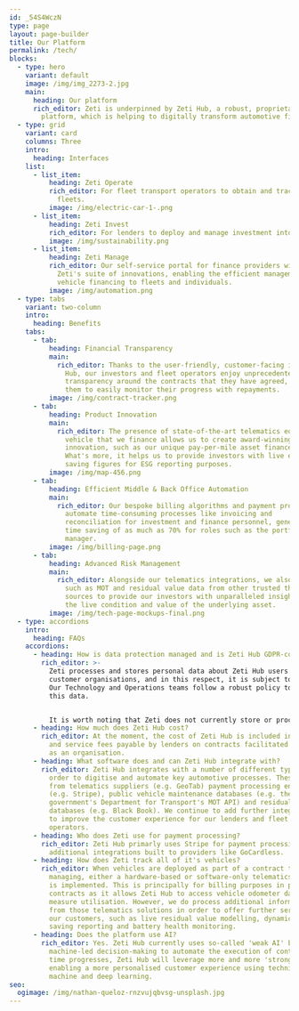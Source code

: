 ```yaml
---
id: _54S4WczN
type: page
layout: page-builder
title: Our Platform
permalink: /tech/
blocks:
  - type: hero
    variant: default
    image: /img/img_2273-2.jpg
    main:
      heading: Our platform
      rich_editor: Zeti is underpinned by Zeti Hub, a robust, proprietary technology
        platform, which is helping to digitally transform automotive finance.
  - type: grid
    variant: card
    columns: Three
    intro:
      heading: Interfaces
    list:
      - list_item:
          heading: Zeti Operate
          rich_editor: For fleet transport operators to obtain and track finance to expand
            fleets.
          image: /img/electric-car-1-.png
      - list_item:
          heading: Zeti Invest
          rich_editor: For lenders to deploy and manage investment into transport fleets.
          image: /img/sustainability.png
      - list_item:
          heading: Zeti Manage
          rich_editor: O﻿ur self-service portal for finance providers with access to
            Zeti's suite of innovations, enabling the efficient management of
            vehicle financing to fleets and individuals.
          image: /img/automation.png
  - type: tabs
    variant: two-column
    intro:
      heading: Benefits
    tabs:
      - tab:
          heading: Financial Transparency
          main:
            rich_editor: Thanks to the user-friendly, customer-facing interfaces of Zeti
              Hub, our investors and fleet operators enjoy unprecedented
              transparency around the contracts that they have agreed, allowing
              them to easily monitor their progress with repayments.
          image: /img/contract-tracker.png
      - tab:
          heading: Product Innovation
          main:
            rich_editor: The presence of state-of-the-art telematics equipment in each
              vehicle that we finance allows us to create award-winning
              innovation, such as our unique pay-per-mile asset finance model.
              What's more, it helps us to provide investors with live emission
              saving figures for ESG reporting purposes.
          image: /img/map-456.png
      - tab:
          heading: Efficient Middle & Back Office Automation
          main:
            rich_editor: Our bespoke billing algorithms and payment processing integrations
              automate time-consuming processes like invoicing and
              reconciliation for investment and finance personnel, generating a
              time saving of as much as 70% for roles such as the portfolio
              manager.
          image: /img/billing-page.png
      - tab:
          heading: Advanced Risk Management
          main:
            rich_editor: Alongside our telematics integrations, we also gather information
              such as MOT and residual value data from other trusted third-party
              sources to provide our investors with unparalleled insight into
              the live condition and value of the underlying asset.
          image: /img/tech-page-mockups-final.png
  - type: accordions
    intro:
      heading: FAQs
    accordions:
      - heading: How is data protection managed and is Zeti Hub GDPR-compliant?
        rich_editor: >-
          Zeti processes and stores personal data about Zeti Hub users from
          customer organisations, and in this respect, it is subject to GDPR.
          Our Technology and Operations teams follow a robust policy to handle
          this data.


          It is worth noting that Zeti does not currently store or process personal data about the drivers or rental customers of fleet operators, who themselves are customer organisations. Therefore, GDPR does not apply in this respect.
      - heading: How much does Zeti Hub cost?
        rich_editor: At the moment, the cost of Zeti Hub is included in the origination
          and service fees payable by lenders on contracts facilitated by Zeti
          as an organisation.
      - heading: What software does and can Zeti Hub integrate with?
        rich_editor: Zeti Hub integrates with a number of different types of services in
          order to digitise and automate key automotive processes. These range
          from telematics suppliers (e.g. GeoTab) payment processing engines
          (e.g. Stripe), public vehicle maintenance databases (e.g. the UK
          government's Department for Transport's MOT API) and residual value
          databases (e.g. Black Book). We continue to add further integrations
          to improve the customer experience for our lenders and fleet
          operators.
      - heading: Who does Zeti use for payment processing?
        rich_editor: Zeti Hub primarly uses Stripe for payment processing, with
          additional integrations built to providers like GoCardless.
      - heading: How does Zeti track all of it's vehicles?
        rich_editor: When vehicles are deployed as part of a contract that Zeti is
          managing, either a hardware-based or software-only telematics solution
          is implemented. This is principally for billing purposes in per-mile
          contracts as it allows Zeti Hub to access vehicle odometer data to
          measure utilisation. However, we do process additional information
          from those telematics solutions in order to offer further services to
          our customers, such as live residual value modelling, dynamic emission
          saving reporting and battery health monitoring.
      - heading: Does the platform use AI?
        rich_editor: Yes. Zeti Hub currently uses so-called 'weak AI' by incorporating
          machine-led decision-making to automate the execution of contracts. As
          time progresses, Zeti Hub will leverage more and more 'strong' AI,
          enabling a more personalised customer experience using techniques like
          machine and deep learning.
seo:
  ogimage: /img/nathan-queloz-rnzvujqbvsg-unsplash.jpg
---
```

